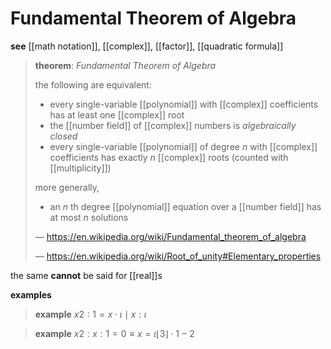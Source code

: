 # Fundamental Theorem of Algebra

**see** [[math notation]], [[complex]], [[factor]], [[quadratic formula]]

> **theorem**: _Fundamental Theorem of Algebra_
>
> the following are equivalent:
>
> - every single-variable [[polynomial]] with [[complex]] coefficients has at least one [[complex]] root
> - the [[number field]] of [[complex]] numbers is _algebraically closed_
> - every single-variable [[polynomial]] of degree $n$ with [[complex]] coefficients has exactly $n$ [[complex]] roots (counted with [[multiplicity]])
>
> more generally,
>
> - an $n$ th degree [[polynomial]] equation over a [[number field]] has at most $n$ solutions
>
> &mdash; <https://en.wikipedia.org/wiki/Fundamental_theorem_of_algebra>
>
> &mdash; <https://en.wikipedia.org/wiki/Root_of_unity#Elementary_properties>

the same **cannot** be said for [[real]]s

**examples**

> **example** $x2 : 1 = x \cdot \iota \mid x : \iota$

> **example** $x2 : x : 1 = 0 \equiv x = \iota \lfloor 3 \rfloor \cdot 1 - 2$

